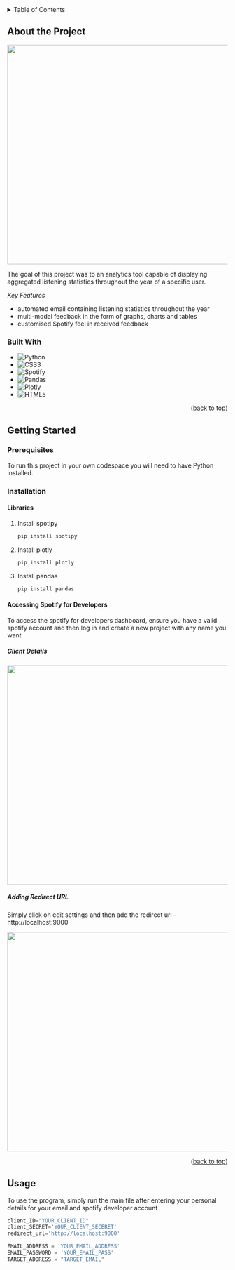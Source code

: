 <!-- TABLE OF CONTENTS -->
<details>
  <summary>Table of Contents</summary>
  <ol>
    <li>
      <a href="#about-the-project">About The Project</a>
      <ul>
        <li><a href="#built-with">Built With</a></li>
      </ul>
    </li>
    <li>
      <a href="#getting-started">Getting Started</a>
      <ul>
        <li><a href="#prerequisites">Prerequisites</a></li>
        <li><a href="#installation">Installation</a></li>
      </ul>
    </li>
    <li><a href="#usage">Usage</a></li>
  </ol>
</details>

<!-- ABOUT THE PROJECT -->
## About the Project

<p align="center">
  <img src="https://user-images.githubusercontent.com/108723117/181786012-31b5a25b-5b1d-4397-a44a-b5ff2fc423d4.png" width="700" height="500"/>
</p>

The goal of this project was to an analytics tool capable of displaying aggregated listening statistics throughout the year of a specific user.

*Key Features*
- automated email containing listening statistics throughout the year
- multi-modal feedback in the form of graphs, charts and tables
- customised Spotify feel in received feedback


### Built With

* ![Python](https://img.shields.io/badge/python-3670A0?style=for-the-badge&logo=python&logoColor=ffdd54)
* ![CSS3](https://img.shields.io/badge/css3-%231572B6.svg?style=for-the-badge&logo=css3&logoColor=white)
* ![Spotify](https://img.shields.io/badge/Spotify-1ED760?style=for-the-badge&logo=spotify&logoColor=white)
* ![Pandas](https://img.shields.io/badge/pandas-%23150458.svg?style=for-the-badge&logo=pandas&logoColor=white)
* ![Plotly](https://img.shields.io/badge/Plotly-%233F4F75.svg?style=for-the-badge&logo=plotly&logoColor=white)
* ![HTML5](https://img.shields.io/badge/html5-%23E34F26.svg?style=for-the-badge&logo=html5&logoColor=white)

<p align="right">(<a href="#about-the-project">back to top</a>)</p>

<!-- GETTING STARTED -->
## Getting Started

### Prerequisites

To run this project in your own codespace you will need to have Python installed.

### Installation

#### Libraries
1. Install spotipy
   ```sh
   pip install spotipy
   ```
2. Install plotly
   ```sh
   pip install plotly
   ```
3. Install pandas
   ```sh
   pip install pandas
   ```
#### Accessing Spotify for Developers
To access the spotify for developers dashboard, ensure you have a valid spotify account and then log in and create a new project with any name you want

##### Client Details
<p align="center">
  <img src="https://user-images.githubusercontent.com/108723117/181784499-e4e4e25e-5060-4084-962b-ea6dad0942a9.png" width="700" height="500"/>
</p>

##### Adding Redirect URL
Simply click on edit settings and then add the redirect url - http://localhost:9000

<p align="center">
  <img src="https://user-images.githubusercontent.com/108723117/181784857-a329e35a-7b83-473c-9d38-7f65d5610d73.png" width="700" height="500"/>
</p>

<p align="right">(<a href="#about-the-project">back to top</a>)</p>

<!-- USAGE EXAMPLES -->

## Usage
To use the program, simply run the main file after entering your personal details for your email and spotify developer account


``` Python
client_ID="YOUR_CLIENT_ID"
client_SECRET='YOUR_CLIENT_SECERET'   
redirect_url='http://localhost:9000'

EMAIL_ADDRESS = 'YOUR_EMAIL_ADDRESS'
EMAIL_PASSWORD = 'YOUR_EMAIL_PASS'
TARGET_ADDRESS = "TARGET_EMAIL"
```






